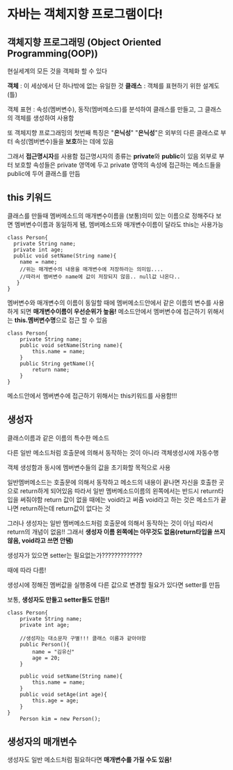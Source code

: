 # 자바는 객체지향 프로그램이다!
## 객체지향 프로그래밍 (Object Oriented Programming(OOP))
현실세계의 모든 것을 객체화 할 수 있다

**객체** : 이 세상에서 단 하나밖에 없는 유일한 것
**클래스** : 객체를 표현하기 위한 설계도(틀)

객체 표현 : 속성(멤버변수), 동작(멤버메소드)를 분석하여 클래스를 만들고, 그 클래스의 객체를 생성하여 사용함

또 객체지향 프로그래밍의 첫번째 특징은 "**은닉성**"
"**은닉성**"은 외부의 다른 클래스로 부터 속성(멤버변수)들을 **보호**하는 데에 있음

그래서 **접근명시자**를 사용함
접근명시자의 종류는 **private**와 **public**이 있음
외부로 부터 보호할 속성들은 private 영역에 두고 private 영역의 속성에 접근하는 메소드들을 public에 두어 클래스를 만듬

## this 키워드
클래스를 만들때 멤버메소드의 매개변수이름을 (보통)의미 있는 이름으로 정해주다 보면 멤버변수이름과 동일하게 됌, 
멤버메소드와 매개변수이름이 달라도 this는 사용가능
```
class Person{
  private String name;
  private int age;
  public void setName(String name){
    name = name; 
    //위는 매개변수의 내용을 매개변수에 저장하라는 의미임....
    //따라서 멤버변수 name에 값이 저장되지 않음.. null값 나온다..
   }
}
```

멤버변수와 매개변수의 이름이 동일할 때에 멤버메소드안에서 같은 이름의 변수를 사용하게 되면 **매개변수이름이 우선순위가 높음!** 
메소드안에서 멤버변수에 접근하기 위해서는 **this.멤버변수명**으로 접근 할 수 있음 
```
class Person{
	private String name;
	public void setName(String name){
		this.name = name;
	}
	public String getName(){
		return name;
	}
} 
```

메소드안에서 멤버변수에 접근하기 위해서는 this키워드를 사용함!!!

## 생성자
클래스이름과 같은 이름의 특수한 메소드

다른 일반 메소드처럼 호출문에 의해서 동작하는 것이 아니라 객체생성시에 자동수행

객체 생성함과 동시에 멤버변수들의 값을 초기화할 목적으로 사용
 
일반멤버메소드는 호출문에 의해서 동작하고 메소드의 내용이 끝나면 자신을 호출한 곳으로 return하게 되어있음 
따라서 일반 멤버메소드이름의 왼쪽에서는 반드시 return타입을 써줘야함 
return 값이 없을 때에는 void라고 써줌 void라고 하는 것은 메소드가 끝나면 return하는데 return값이 없다는 것

그러나 생성자는 일반 멤버메소드처럼 호출문에 의해서 동작하는 것이 아님 따라서 return의 개념이 없음!! 
그래서 **생성자 이름 왼쪽에는 아무것도 없음(return타입을 쓰지 않음, void라고 쓰면 안됌)**

생성자가 있으면 setter는 필요없는가?????????????

때에 따라 다름!

생성시에 정해진 멤버값을 실행중에 다른 값으로 변경할 필요가 있다면 setter를 만듬

보통, **생성자도 만들고 setter들도 만듬!!**

```
class Person{
	private String name;
	private int age;

	//생성자는 대소문자 구별!!! 클래스 이름과 같아야함
	public Person(){
		name = "김유신"
		age = 20;
	}
	
	public void setName(String name){
		this.name = name;
	}
	public void setAge(int age){
		this.age = age;
	}
} 
	Person kim = new Person();
```

## 생성자의 매개변수
생성자도 일반 메소드처럼 필요하다면 **매개변수를 가질 수도 있음!**


